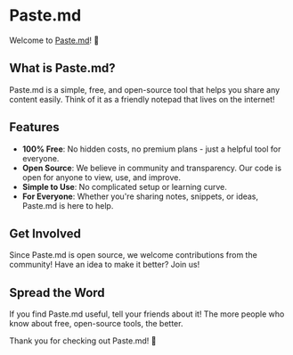 # Paste.md

Welcome to [Paste.md](https://pastedotme.vercel.app/)! 👋

## What is Paste.md?

Paste.md is a simple, free, and open-source tool that helps you share any content easily. Think of it as a friendly notepad that lives on the internet!

## Features

- **100% Free**: No hidden costs, no premium plans - just a helpful tool for everyone.
- **Open Source**: We believe in community and transparency. Our code is open for anyone to view, use, and improve.
- **Simple to Use**: No complicated setup or learning curve.
- **For Everyone**: Whether you're sharing notes, snippets, or ideas, Paste.md is here to help.

## Get Involved

Since Paste.md is open source, we welcome contributions from the community! Have an idea to make it better? Join us!

## Spread the Word

If you find Paste.md useful, tell your friends about it! The more people who know about free, open-source tools, the better.

Thank you for checking out Paste.md! 💚